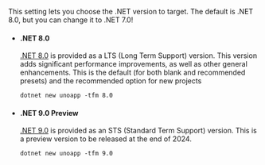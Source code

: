 This setting lets you choose the .NET version to target. The default is .NET 8.0, but you can change it to .NET 7.0!

- #### .NET 8.0

    [.NET 8.0](https://learn.microsoft.com/dotnet/core/whats-new/dotnet-8) is provided as a LTS (Long Term Support) version. This version adds significant performance improvements, as well as other general enhancements. This is the default (for both blank and recommended presets) and the recommended option for new projects

    ```dotnetcli
    dotnet new unoapp -tfm 8.0
    ```

- #### .NET 9.0 Preview

    [.NET 9.0](https://learn.microsoft.com/en-us/dotnet/core/whats-new/dotnet-9/overview) is provided as an STS (Standard Term Support) version. This is a preview version to be released at the end of 2024.

    ```dotnetcli
    dotnet new unoapp -tfm 9.0
    ```
